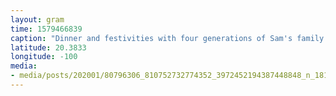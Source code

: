 ```yaml
---
layout: gram
time: 1579466839
caption: "Dinner and festivities with four generations of Sam's family yesterday. Babies and puppies all over the place. What a world!"
latitude: 20.3833
longitude: -100
media:
- media/posts/202001/80796306_810752732774352_3972452194387448848_n_18126113662012417.jpg
---
```

